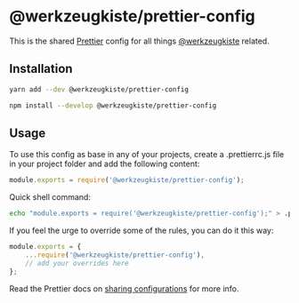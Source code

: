 # @werkzeugkiste/prettier-config

This is the shared [Prettier](https://www.prettier.io) config for all things [@werkzeugkiste](https://www.github.com/werkzeugkiste) related.

## Installation

```bash
yarn add --dev @werkzeugkiste/prettier-config
```

```bash
npm install --develop @werkzeugkiste/prettier-config
```

## Usage

To use this config as base in any of your projects, create a .prettierrc.js file in your project folder and add the following content:

```js
module.exports = require('@werkzeugkiste/prettier-config');
```

Quick shell command:

```bash
echo "module.exports = require('@werkzeugkiste/prettier-config');" > .prettierrc.js
```

If you feel the urge to override some of the rules, you can do it this way:

```js
module.exports = {
    ...require('@werkzeugkiste/prettier-config'),
    // add your overrides here
};
```

Read the Prettier docs on [sharing configurations](https://prettier.io/docs/en/configuration.html#sharing-configurations) for more info.
